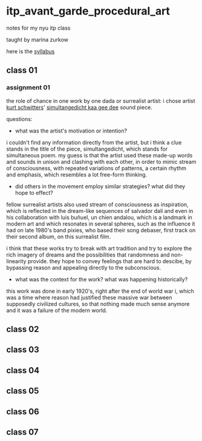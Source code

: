 # itp_avant_garde_procedural_art

notes for my nyu itp class

taught by marina zurkow

here is the [syllabus](https://docs.google.com/document/d/176wU6Vzto_qWBiE7j3xOjuEm3ix4b9WjcRRF67EcYSI/edit)

## class 01

### assignment 01

the role of chance in one work by one dada or surrealist artist: i chose artist [kurt schwitters](https://en.wikipedia.org/wiki/Kurt_Schwitters)' [simultangedicht kaa gee dee](http://ubu.com/sound/dada.html) sound piece.

questions:
* what was the artist's motivation or intention?

i couldn't find any information directly from the artist, but i think a clue stands in the title of the piece, simultangedicht, which stands for simultaneous poem. my guess is that the artist used these made-up words and sounds in unison and clashing with each other, in order to mimic stream of consciousness, with repeated variations of patterns, a certain rhythm and emphasis, which resembles a lot free-form thinking.

* did others in the movement employ similar strategies? what did they hope to effect?

fellow surrealist artists also used stream of consciousness as inspiration, which is reflected in the dream-like sequences of salvador dalí and even in his collaboration with luis buñuel, un chien andalou, which is a landmark in modern art and which resonates in several spheres, such as the influence it had on late 1980's band pixies, who based their song debaser, first track on their second album, on this surrealist film.

i think that these works try to break with art tradition and try to explore the rich imagery of dreams and the possibilities that randomness and non-linearity provide. they hope to convey feelings that are hard to descibe, by bypassing reason and appealing directly to the subconscious. 

* what was the context for the work? what was happening historically?

this work was done in early 1920's, right after the end of world war i, which was a time where reason had justified these massive war between supposedly civilized cultures, so that nothing made much sense anymore and it was a failure of the modern world.


## class 02

## class 03

## class 04

## class 05

## class 06

## class 07
